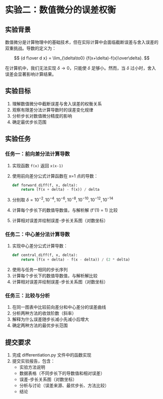 # 实验二：数值微分的误差权衡

## 实验背景

数值微分是计算物理中的基础技术，但在实际计算中会面临截断误差与舍入误差的双重挑战。导数的定义为：

$$
{d f\over d x} = \lim_{\delta\to0} {f(x+\delta)-f(x)\over\delta}.
$$

在计算机中，我们无法实现 $\delta\to 0$，只能使 $\delta$ 足够小。然而，当 $\delta$ 过小时，舍入误差会显著影响计算结果。

## 实验目标

1. 理解数值微分中截断误差与舍入误差的权衡关系
2. 观察有限差分法计算导数时的误差变化规律
3. 分析步长对数值微分精度的影响
4. 确定最优步长范围

## 实验任务

### 任务一：前向差分法计算导数

1. 实现函数 `f(x)` 返回 `x(x-1)`
2. 使用前向差分公式计算函数在 x=1 点的导数：
   ```python
   def forward_diff(f, x, delta):
       return (f(x + delta) - f(x)) / delta
   ```

3. 分别取 $\delta = 10^{-2}, 10^{-4}, 10^{-6}, 10^{-8}, 10^{-10}, 10^{-12}, 10^{-14}$
4. 计算每个步长下的数值导数值，与解析解 (f'(1) = 1) 比较
5. 计算相对误差并绘制误差-步长关系图（对数坐标）
### 任务二：中心差分法计算导数
1. 实现中心差分公式计算导数：
   ```python
   def central_diff(f, x, delta):
       return (f(x + delta) - f(x - delta)) / (2 * delta)
    ```
2. 使用与任务一相同的步长序列
3. 计算每个步长下的数值导数值，与解析解比较
4. 计算相对误差并绘制误差-步长关系图（对数坐标）
### 任务三：比较与分析
1. 在同一图表中比较前向差分和中心差分的误差曲线
2. 分析两种方法的收敛阶数（斜率）
3. 解释为什么误差随步长减小先减小后增大
4. 确定两种方法的最优步长范围
## 提交要求
1. 完成 differentiation.py 文件中的函数实现
2. 提交实验报告，包含：
   - 实验方法说明
   - 数据表格（不同步长下的导数值和相对误差）
   - 误差-步长关系图（对数坐标）
   - 分析与讨论（误差来源、最优步长、方法比较）
   - 结论
